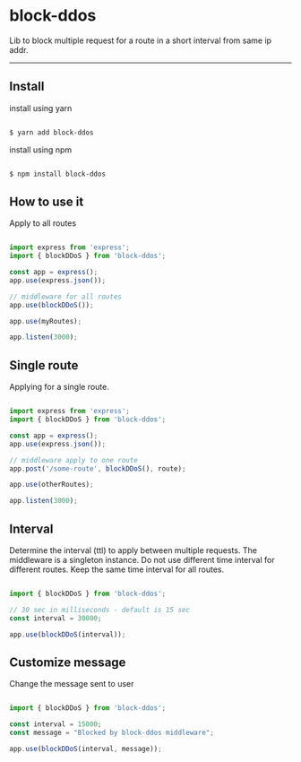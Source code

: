 # block-ddos

Lib to block multiple request for a route in a short interval from same ip addr.

---

## Install

install using yarn

```sh

$ yarn add block-ddos

```

install using npm

```sh

$ npm install block-ddos

```

## How to use it

Apply to all routes

```ts

import express from 'express';
import { blockDDoS } from 'block-ddos';

const app = express();
app.use(express.json());

// middleware for all routes
app.use(blockDDoS());

app.use(myRoutes);

app.listen(3000);

```

## Single route

Applying for a single route.

```ts

import express from 'express';
import { blockDDoS } from 'block-ddos';

const app = express();
app.use(express.json());

// middleware apply to one route
app.post('/some-route', blockDDoS(), route);

app.use(otherRoutes);

app.listen(3000);

```

## Interval

Determine the interval (ttl) to apply between multiple requests.
The middleware is a singleton instance. Do not use different time interval for different routes. Keep the same time interval for all routes.

```ts

import { blockDDoS } from 'block-ddos';

// 30 sec in milliseconds - default is 15 sec
const interval = 30000;

app.use(blockDDoS(interval));

```

## Customize message

Change the message sent to user

```ts

import { blockDDoS } from 'block-ddos';

const interval = 15000;
const message = "Blocked by block-ddos middleware";

app.use(blockDDoS(interval, message));

```
